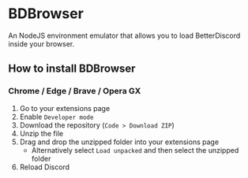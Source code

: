 # BDBrowser

An NodeJS environment emulator that allows you to load BetterDiscord inside your browser.

## How to install BDBrowser
### Chrome / Edge / Brave / Opera GX

1. Go to your extensions page
2. Enable `Developer mode`
3. Download the repository (`Code > Download ZIP`)
4. Unzip the file
5. Drag and drop the unzipped folder into your extensions page
   * Alternatively select `Load unpacked` and then select the unzipped folder 
6. Reload Discord
